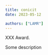 ```yaml
---
title: conicit
date: 2023-05-12

authors: ["LAMR"]
---
```


XXX Award.

<!--more-->

Some description
